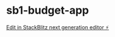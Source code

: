 # sb1-budget-app

[Edit in StackBlitz next generation editor ⚡️](https://stackblitz.com/~/github.com/ramprit123/sb1-budget-app)